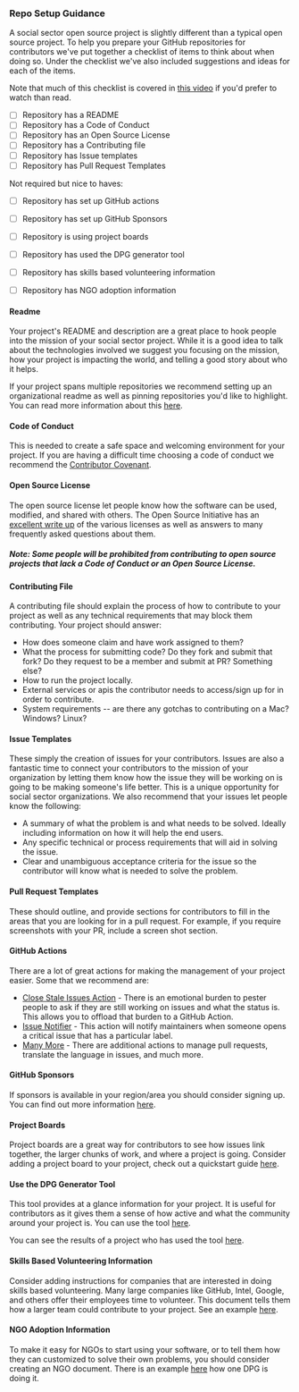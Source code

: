 ### Repo Setup Guidance

A social sector open source project is slightly different than a typical open source project. To help you prepare your GitHub repositories for contributors we've put together a checklist of items to think about when doing so. Under the checklist we've also included suggestions and ideas for each of the items. 

Note that much of this checklist is covered in [this video](https://www.youtube.com/watch?v=SIhiXdy_6Zo&t=4s) if you'd prefer to watch than read.

- [ ] Repository has a README
- [ ] Repository has a Code of Conduct
- [ ] Repository has an Open Source License
- [ ] Repository has a Contributing file
- [ ] Repository has Issue templates
- [ ] Repository has Pull Request Templates

Not required but nice to haves:
- [ ] Repository has set up GitHub actions
- [ ] Repository has set up GitHub Sponsors
- [ ] Repository is using project boards
- [ ] Repository has used the DPG generator tool
- [ ] Repository has skills based volunteering information
- [ ] Repository has NGO adoption information


#### Readme

Your project's README and description are a great place to hook people into the mission of your social sector project. While it is a good idea to talk about the technologies involved we suggest you focusing on the mission, how your project is impacting the world, and telling a good story about who it helps.

If your project spans multiple repositories we recommend setting up an organizational readme as well as pinning repositories you'd like to highlight. You can read more information about this [here](https://docs.github.com/en/organizations/collaborating-with-groups-in-organizations/customizing-your-organizations-profile).

#### Code of Conduct

This is needed to create a safe space and welcoming environment for your project. If you are having a difficult time choosing a code of conduct we recommend the [Contributor Covenant](https://www.contributor-covenant.org).

#### Open Source License

The open source license let people know how the software can be used, modified, and shared with others. The Open Source Initiative has an [excellent write up](https://opensource.org/licenses) of the various licenses as well as answers to many frequently asked questions about them.

##### Note: Some people will be prohibited from contributing to open source projects that lack a Code of Conduct or an Open Source License.

#### Contributing File

A contributing file should explain the process of how to contribute to your project as well as any technical requirements that may block them contributing. Your project should answer:
* How does someone claim and have work assigned to them?
* What the process for submitting code? Do they fork and submit that fork? Do they request to be a member and submit at PR? Something else?
* How to run the project locally.
* External services or apis the contributor needs to access/sign up for in order to contribute.
* System requirements -- are there any gotchas to contributing on a Mac? Windows? Linux?

#### Issue Templates

These simply the creation of issues for your contributors. Issues are also a fantastic time to connect your contributors to the mission of your organization by letting them know how the issue they will be working on is going to be making someone's life better. This is a unique opportunity for social sector organizations. We also recommend that your issues let people know the following:
* A summary of what the problem is and what needs to be solved. Ideally including information on how it will help the end users.
* Any specific technical or process requirements that will aid in solving the issue.
* Clear and unambiguous acceptance criteria for the issue so the contributor will know what is needed to solve the problem.

#### Pull Request Templates

These should outline, and provide sections for contributors to fill in the areas that you are looking for in a pull request. For example, if you require screenshots with your PR, include a screen shot section. 


#### GitHub Actions

There are a lot of great actions for making the management of your project easier. Some that we recommend are:
- [Close Stale Issues Action](https://github.com/marketplace/actions/close-stale-issues) - There is an emotional burden to pester people to ask if they are still working on issues and what the status is. This allows you to offload that burden to a GitHub Action.
- [Issue Notifier](https://github.com/marketplace/actions/issues-notifier) - This action will notify maintainers when someone opens a critical issue that has a particular label.
- [Many More](https://github.com/marketplace?type=actions&query=issues+) - There are additional actions to manage pull requests, translate the language in issues, and much more.

#### GitHub Sponsors

If sponsors is available in your region/area you should consider signing up. You can find out more information [here](https://docs.github.com/en/sponsors).

#### Project Boards

Project boards are a great way for contributors to see how issues link together, the larger chunks of work, and where a project is going. Consider adding a project board to your project, check out a quickstart guide [here](https://docs.github.com/en/issues/planning-and-tracking-with-projects/learning-about-projects/quickstart-for-projects).

#### Use the DPG Generator Tool

This tool provides at a glance information for your project. It is useful for contributors as it gives them a sense of how active and what the community around your project is. You can use the tool [here](https://socialimpact.github.com/tech-for-social-good/hacktoberfest2022#generator).

You can see the results of a project who has used the tool [here](https://github.com/rubyforgood/human-essentials#-the-digital-public-goods-alliance-recognizes-human-essentials-as-a-digital-public-good-dpg).

#### Skills Based Volunteering Information

Consider adding instructions for companies that are interested in doing skills based volunteering. Many large companies like GitHub, Intel, Google, and others offer their employees time to volunteer. This document tells them how a larger team could contribute to your project. See an example [here](https://github.com/rubyforgood/human-essentials/blob/main/sbv.md).

#### NGO Adoption Information

To make it easy for NGOs to start using your software, or to tell them how they can customized to solve their own problems, you should consider creating an NGO document. There is an example [here](https://github.com/rubyforgood/human-essentials/blob/main/ngo.md) how one DPG is doing it. 
